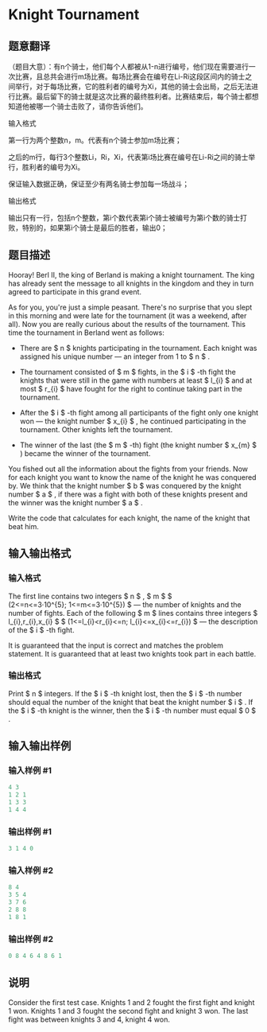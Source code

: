 # Knight Tournament

## 题意翻译

（题目大意）：有n个骑士，他们每个人都被从1-n进行编号，他们现在需要进行一次比赛，且总共会进行m场比赛。每场比赛会在编号在Li-Ri这段区间内的骑士之间举行，对于每场比赛，它的胜利者的编号为Xi，其他的骑士会出局，之后无法进行比赛。最后留下的骑士就是这次比赛的最终胜利者。比赛结束后，每个骑士都想知道他被哪一个骑士击败了，请你告诉他们。

输入格式

第一行为两个整数n，m。代表有n个骑士参加m场比赛；

之后的m行，每行3个整数Li，Ri，Xi，代表第i场比赛在编号在Li-Ri之间的骑士举行，胜利者的编号为Xi。

保证输入数据正确，保证至少有两名骑士参加每一场战斗；

输出格式

输出只有一行，包括n个整数，第i个数代表第i个骑士被编号为第i个数的骑士打败，特别的，如果第i个骑士是最后的胜者，输出0；

## 题目描述

Hooray! Berl II, the king of Berland is making a knight tournament. The king has already sent the message to all knights in the kingdom and they in turn agreed to participate in this grand event.

As for you, you're just a simple peasant. There's no surprise that you slept in this morning and were late for the tournament (it was a weekend, after all). Now you are really curious about the results of the tournament. This time the tournament in Berland went as follows:

- There are $ n $ knights participating in the tournament. Each knight was assigned his unique number — an integer from 1 to $ n $ .

- The tournament consisted of $ m $ fights, in the $ i $ -th fight the knights that were still in the game with numbers at least $ l_{i} $ and at most $ r_{i} $ have fought for the right to continue taking part in the tournament.

- After the $ i $ -th fight among all participants of the fight only one knight won — the knight number $ x_{i} $ , he continued participating in the tournament. Other knights left the tournament.

- The winner of the last (the $ m $ -th) fight (the knight number $ x_{m} $ ) became the winner of the tournament.

You fished out all the information about the fights from your friends. Now for each knight you want to know the name of the knight he was conquered by. We think that the knight number $ b $ was conquered by the knight number $ a $ , if there was a fight with both of these knights present and the winner was the knight number $ a $ .

Write the code that calculates for each knight, the name of the knight that beat him.

## 输入输出格式

### 输入格式

The first line contains two integers $ n $ , $ m $ $ (2<=n<=3·10^{5}; 1<=m<=3·10^{5}) $ — the number of knights and the number of fights. Each of the following $ m $ lines contains three integers $ l_{i},r_{i},x_{i} $ $ (1<=l_{i}&lt;r_{i}<=n; l_{i}<=x_{i}<=r_{i}) $ — the description of the $ i $ -th fight.

It is guaranteed that the input is correct and matches the problem statement. It is guaranteed that at least two knights took part in each battle.

### 输出格式

Print $ n $ integers. If the $ i $ -th knight lost, then the $ i $ -th number should equal the number of the knight that beat the knight number $ i $ . If the $ i $ -th knight is the winner, then the $ i $ -th number must equal $ 0 $ .

## 输入输出样例

### 输入样例 #1

```cpp
4 3
1 2 1
1 3 3
1 4 4

```
### 输出样例 #1

```cpp
3 1 4 0 
```


### 输入样例 #2

```cpp
8 4
3 5 4
3 7 6
2 8 8
1 8 1

```
### 输出样例 #2

```cpp
0 8 4 6 4 8 6 1 
```


## 说明

Consider the first test case. Knights 1 and 2 fought the first fight and knight 1 won. Knights 1 and 3 fought the second fight and knight 3 won. The last fight was between knights 3 and 4, knight 4 won.

